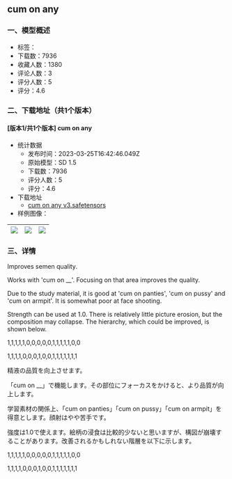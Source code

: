 ## cum on any
### 一、模型概述

- 标签：
- 下载数：7936
- 收藏人数：1380
- 评论人数：3
- 评分人数：5
- 评分：4.6

### 二、下载地址（共1个版本）

#### [版本1/共1个版本] cum on any

- 统计数据
  - 发布时间：2023-03-25T16:42:46.049Z
  - 原始模型：SD 1.5
  - 下载数：7936
  - 评分人数：5
  - 评分：4.6
- 下载地址
  - [cum on any v3.safetensors](https://civitai.com/api/download/models/29016)
- 样例图像：

| <img src="https://image.civitai.com/xG1nkqKTMzGDvpLrqFT7WA/53c74fbd-fd70-4e71-5931-6e286a85fa00/width=450/327414.jpeg" /> | <img src="https://image.civitai.com/xG1nkqKTMzGDvpLrqFT7WA/4fb520b0-4abd-4e2e-8e4c-845b63e58200/width=450/327412.jpeg" /> | <img src="https://image.civitai.com/xG1nkqKTMzGDvpLrqFT7WA/39928727-79ce-4808-1858-da4b96b1e400/width=450/327411.jpeg" /> |
| ---- | ---- | ---- |


### 三、详情
<p>Improves semen quality.</p><p>Works with 'cum on __'. Focusing on that area improves the quality.</p><p>Due to the study material, it is good at 'cum on panties', 'cum on pussy' and 'cum on armpit'. It is somewhat poor at face shooting.</p><p>Strength can be used at 1.0. There is relatively little picture erosion, but the composition may collapse. The hierarchy, which could be improved, is shown below.</p><p>1,1,1,1,1,0,0,0,0,0,1,1,1,1,1,0,0</p><p>1,1,1,1,0,0,0,1,0,0,1,1,1,1,1,1,1</p><p></p><p>精液の品質を向上させます。</p><p>「cum on __」で機能します。その部位にフォーカスをかけると、より品質が向上します。</p><p>学習素材の関係上、「cum on panties」「cum on pussy」「cum on armpit」を得意とします。顔射はやや苦手です。</p><p>強度は1.0で使えます。絵柄の浸食は比較的少ないと思いますが、構図が崩壊することがあります。改善されるかもしれない階層を以下に示します。</p><p>1,1,1,1,1,0,0,0,0,0,1,1,1,1,1,0,0</p><p>1,1,1,1,0,0,0,1,0,0,1,1,1,1,1,1,1</p>